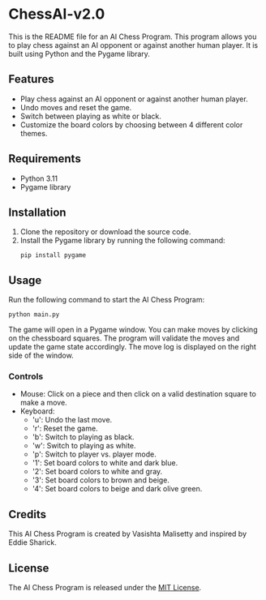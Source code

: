 # ChessAI-v2.0

This is the README file for an AI Chess Program. This program allows you to play chess against an AI opponent or against another human player. It is built using Python and the Pygame library.

## Features

- Play chess against an AI opponent or against another human player.
- Undo moves and reset the game.
- Switch between playing as white or black.
- Customize the board colors by choosing between 4 different color themes.

## Requirements

- Python 3.11
- Pygame library

## Installation

1. Clone the repository or download the source code.
2. Install the Pygame library by running the following command:
   ```
   pip install pygame
   ```

## Usage

Run the following command to start the AI Chess Program:
```
python main.py
```

The game will open in a Pygame window. You can make moves by clicking on the chessboard squares. The program will validate the moves and update the game state accordingly. The move log is displayed on the right side of the window.

### Controls

- Mouse: Click on a piece and then click on a valid destination square to make a move.
- Keyboard:
  - 'u': Undo the last move.
  - 'r': Reset the game.
  - 'b': Switch to playing as black.
  - 'w': Switch to playing as white.
  - 'p': Switch to player vs. player mode.
  - '1': Set board colors to white and dark blue.
  - '2': Set board colors to white and gray.
  - '3': Set board colors to brown and beige.
  - '4': Set board colors to beige and dark olive green.

## Credits

This AI Chess Program is created by Vasishta Malisetty and inspired by Eddie Sharick.

## License

The AI Chess Program is released under the [MIT License](https://opensource.org/licenses/MIT).
